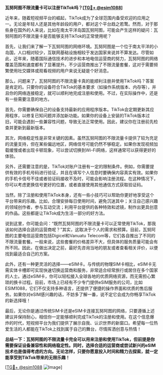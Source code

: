 **瓦努阿图不限流量卡可以注册TikTok吗？[[TG💪+ @esim1088](https://t.me/s/esim1088)]**

近年来，随着短视频平台的崛起，TikTok成为了全球范围内备受欢迎的应用之一。无论是年轻人还是其他年龄段的用户，都对这个平台趋之若鹜。然而，对于那些身在国外的人来说，比如在南太平洋岛国瓦努阿图，可能会产生这样的疑问：瓦努阿图的不限流量卡是否能够支持TikTok的正常使用呢？

首先，让我们来了解一下瓦努阿图的网络环境。瓦努阿图是一个位于南太平洋的小岛国，人口相对较少，互联网基础设施相较于发达国家来说并不算发达。尽管如此，近年来，随着国际通信技术的进步和本地电信运营商的努力，瓦努阿图的网络覆盖范围和速度都有了显著提升。不少运营商推出了不限流量套餐，这对于需要频繁使用社交媒体或观看视频的用户来说无疑是个好消息。

那么，问题来了，瓦努阿图的不限流量卡真的能顺利注册并使用TikTok吗？答案是肯定的。只要你的设备符合TikTok的基本要求（如操作系统版本、内存等），并且你的网络连接稳定，就可以顺利地完成注册和使用。不过，在实际操作中，还是有一些需要注意的地方。

首先，你需要确保自己的设备支持最新的应用程序版本。TikTok会定期更新其应用程序，以修复已知问题并添加新功能。如果你的设备上安装的TikTok版本过旧，可能会遇到一些兼容性问题，导致无法正常使用。因此，建议你在注册前先检查并更新到最新版本。

其次，网络稳定性是非常关键的因素。虽然瓦努阿图的不限流量卡提供了较为充足的流量支持，但在某些偏远地区，网络信号可能仍然不够稳定。如果你发现视频加载缓慢或者出现卡顿现象，可以尝试切换到Wi-Fi网络，这样通常可以获得更好的体验。

另外，还需要注意的是，TikTok对账户注册有一定的限制条件。例如，你需要提供有效的手机号码进行验证，并且在填写个人信息时要确保内容真实有效。如果你的手机卡信号不佳或者验证码接收不及时，可能会影响注册流程。在这种情况下，你可以考虑更换信号更好的位置，或者直接使用其他通信方式获取验证码。

当然，除了注册和使用TikTok本身，还有一些小技巧可以帮助你更好地享受这个平台带来的乐趣。比如，合理安排每日使用时间，避免沉迷其中；关注自己感兴趣的领域创作者，参与互动交流；利用平台提供的各种特效和滤镜，制作出更具创意的作品。这些都是让TikTok成为生活一部分的好方法。

说到这里，你可能会问：“既然瓦努阿图的不限流量卡可以正常使用TikTok，那我该如何选择合适的运营商呢？”其实，这取决于个人的需求和预算。目前，瓦努阿图的主要电信运营商包括Digicel和Vanuatu Telecom等，它们各自推出了不同的不限流量套餐。一般来说，这些套餐的价格差异不大，但具体的服务质量可能会有所不同。因此，在做出决定之前，最好先咨询当地的朋友或者查看相关评价，以便找到最适合自己的方案。

此外，还有一种更灵活的选择——eSIM卡。与传统的物理SIM卡相比，eSIM卡无需实体卡槽即可实现快速切换运营商和服务，非常适合经常旅行或居住在多个国家的人士。通过eSIM卡，你可以轻松接入全球各地的优质网络资源，而无需担心繁琐的换卡过程。目前，市场上已经有不少专门提供eSIM服务的公司，比如ESIM1088，它们不仅支持多种语言，还提供了便捷的操作界面和优质的售后服务。如果你对eSIM感兴趣的话，不妨多了解一番，说不定它会成为你畅享TikTok的新选择哦！

最后，无论你是通过传统SIM卡还是eSIM卡连接瓦努阿图的网络，只要遵循上述建议并保持耐心，相信你一定能够顺利完成TikTok的注册和使用。在这个信息爆炸的时代，短视频平台为我们提供了展示自我、认识世界的新窗口。希望每一位热爱生活的人都能在TikTok上找到属于自己的舞台，尽情挥洒创意与热情！

**总结一下：瓦努阿图的不限流量卡完全可以用来注册和使用TikTok，但前提是你需要保证设备兼容性和网络稳定性。同时，选择合适的运营商或尝试新兴的eSIM技术也是值得考虑的方向。无论怎样，只要你愿意投入时间和精力去探索，就一定能享受到TikTok带来的无限乐趣！**

[[TG💪+ @esim1088](https://t.me/s/esim1088) ![Image](https://i.postimg.cc/4NQfJmqS/Snipaste-2025-05-13-00-14-12.png)]